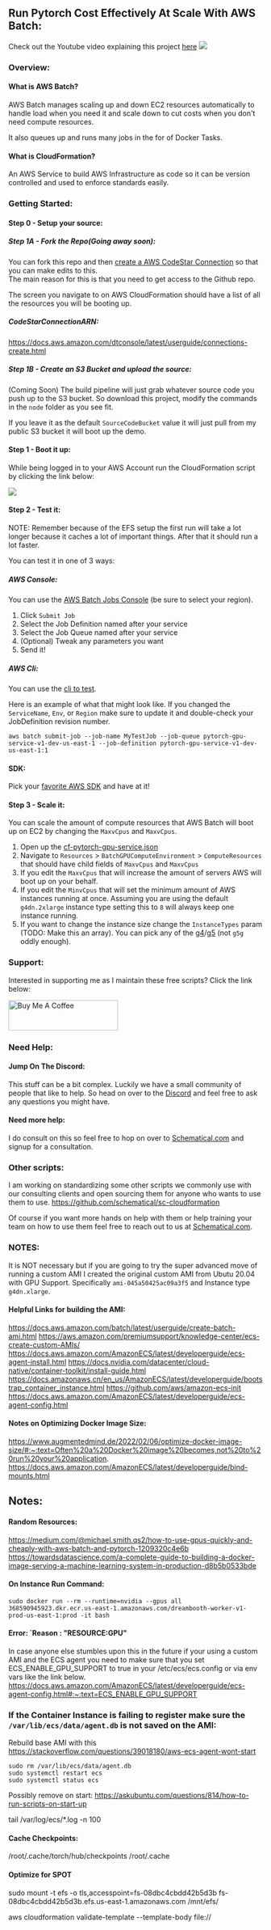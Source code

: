
## Run Pytorch Cost Effectively At Scale With AWS Batch:

Check out the Youtube video explaining this project [here](https://youtu.be/24ICSXJqm7A)
[![](./thumb.jpg)](https://youtu.be/24ICSXJqm7A)


### Overview: 


#### What is AWS Batch?
AWS Batch manages scaling up and down EC2 resources automatically to handle load when you need it and scale down to cut costs when you don't need compute resources.

It also queues up and runs many jobs in the for of Docker Tasks.

#### What is CloudFormation?
An AWS Service to build AWS Infrastructure as code so it can be version controlled and used to enforce standards easily. 


### Getting Started:
#### Step 0 - Setup your source:
##### Step 1A - Fork the Repo(Going away soon):
You can fork this repo and then [create a AWS CodeStar Connection](https://docs.aws.amazon.com/dtconsole/latest/userguide/connections-create.html) so that you can make edits to this.  
The main reason for this is that you need to get access to the Github repo.

The screen you navigate to on AWS CloudFormation should have a list of all the resources you will be booting up.
##### CodeStarConnectionARN:
https://docs.aws.amazon.com/dtconsole/latest/userguide/connections-create.html

##### Step 1B - Create an S3 Bucket and upload the source:
(Coming Soon)
The build pipeline will just grab whatever source code you push up to the S3 bucket. So download this project, modify the commands in the `node` folder as you see fit.

If you leave it as the default `SourceCodeBucket` value it will just pull from my public S3 bucket it will boot up the demo.


#### Step 1 - Boot it up:
While being logged in to your AWS Account run the CloudFormation script by clicking the link below:

[![](https://s3.amazonaws.com/cloudformation-examples/cloudformation-launch-stack.png)](https://us-east-1.console.aws.amazon.com/cloudformation/home?region=us-east-1#/stacks/create/review?templateURL=https://sc-cloud-formation-v1.s3.amazonaws.com/cf-pytorch-gpu-service.json&stackName=schematical-pytorch-gpu-service)





#### Step 2 - Test it:
NOTE: Remember because of the EFS setup the first run will take a lot longer because it caches a lot of important things. After that it should run a lot faster.

You can test it in one of 3 ways:
##### AWS Console: 
You can use the [AWS Batch Jobs Console](https://us-east-1.console.aws.amazon.com/batch/home?region=us-east-1#jobs) (be sure to select your region).

1) Click `Submit Job`
2) Select the Job Definition named after your service
3) Select the Job Queue named after your service
4) (Optional) Tweak any parameters you want
5) Send it!


##### AWS Cli:
You can use the [cli to test](https://docs.aws.amazon.com/cli/latest/reference/batch/submit-job.html).

Here is an example of what that might look like. If you changed the `ServiceName`, `Env`, or `Region` make sure to update it and double-check your JobDefinition revision number.
```
aws batch submit-job --job-name MyTestJob --job-queue pytorch-gpu-service-v1-dev-us-east-1 --job-definition pytorch-gpu-service-v1-dev-us-east-1:1
```

#### SDK:
Pick your [favorite AWS SDK](https://aws.amazon.com/developer/tools/) and have at it!



#### Step 3 - Scale it:
You can scale the amount of compute resources that AWS Batch will boot up on EC2 by changing the `MaxvCpus` and `MaxvCpus`.

1) Open up the [cf-pytorch-gpu-service.json](./cf-pytorch-gpu-service.json)
2) Navigate to `Resources` > `BatchGPUComputeEnvironment` > `ComputeResources` that should have child fields of  `MaxvCpus` and `MaxvCpus`
3) If you edit the `MaxvCpus` that will increase the amount of servers AWS will boot up on your behalf.
4) If you edit the `MinvCpus` that will set the minimum amount of AWS instances running at once. Assuming you are using the default `g4dn.2xlarge` instance type setting this to `8` will always keep one instance running.
5) If you want to change the instance size change the `InstanceTypes` param (TODO: Make this an array). You can pick any of the [g4](https://aws.amazon.com/ec2/instance-types/g4)/[g5](https://aws.amazon.com/ec2/instance-types/g5/) (not `g5g` oddly enough).


### Support:
Interested in supporting me as I maintain these free scripts? Click the link below:

<a href="https://www.buymeacoffee.com/schematical" target="_blank"><img src="https://cdn.buymeacoffee.com/buttons/v2/default-yellow.png" alt="Buy Me A Coffee" style="height: 60px !important;width: 217px !important;" ></a>






### Need Help:

#### Jump On The Discord:
This stuff can be a bit complex. Luckily we have a small community of people that like to help.
So head on over to the [Discord](https://discord.gg/F6cErPe6VJ) and feel free to ask any questions you might have.

#### Need more help:
I do consult on this so feel free to hop on over to [Schematical.com](https://schematical.com?utm_source=github_cf-pytorch-gpu-service) and signup for a consultation.  





### Other scripts:
I am working on standardizing some other scripts we commonly use with our consulting clients and 
open sourcing them for anyone who wants to use them to use.
https://github.com/schematical/sc-cloudformation

Of course if you want more hands on help with them or help training your team on how to use them feel free to reach out to us at [Schematical.com](https://schematical.com?utm_source=github_cf-pytorch-gpu-service). 





### NOTES:
It is NOT necessary but if you are going to try the super advanced move of running a custom AMI
I created the original custom AMI from Ubutu 20.04 with GPU Support. Specifically `ami-045a50425ac09a3f5` and Instance type `g4dn.xlarge`.












#### Helpful Links for building the AMI:

https://docs.aws.amazon.com/batch/latest/userguide/create-batch-ami.html
https://aws.amazon.com/premiumsupport/knowledge-center/ecs-create-custom-AMIs/
https://docs.aws.amazon.com/AmazonECS/latest/developerguide/ecs-agent-install.html
https://docs.nvidia.com/datacenter/cloud-native/container-toolkit/install-guide.html
https://docs.amazonaws.cn/en_us/AmazonECS/latest/developerguide/bootstrap_container_instance.html
https://github.com/aws/amazon-ecs-init
https://docs.aws.amazon.com/AmazonECS/latest/developerguide/ecs-agent-config.html

#### Notes on Optimizing Docker Image Size:
https://www.augmentedmind.de/2022/02/06/optimize-docker-image-size/#:~:text=Often%20a%20Docker%20image%20becomes,not%20to%20run%20your%20application.
https://docs.aws.amazon.com/AmazonECS/latest/developerguide/bind-mounts.html
## Notes:
#### Random Resources:
https://medium.com/@michael.smith.qs2/how-to-use-gpus-quickly-and-cheaply-with-aws-batch-and-pytorch-1209320c4e6b
https://towardsdatascience.com/a-complete-guide-to-building-a-docker-image-serving-a-machine-learning-system-in-production-d8b5b0533bde
#### On Instance Run Command:
```
sudo docker run --rm --runtime=nvidia --gpus all 368590945923.dkr.ecr.us-east-1.amazonaws.com/dreambooth-worker-v1-prod-us-east-1:prod -it bash
```
#### Error: `Reason : "RESOURCE:GPU"
In case anyone else stumbles upon this in the future if your using a custom AMI and the ECS agent you need to make sure that you set ECS_ENABLE_GPU_SUPPORT to true in your /etc/ecs/ecs.config or via env vars like the link below.
https://docs.aws.amazon.com/AmazonECS/latest/developerguide/ecs-agent-config.html#:~:text=ECS_ENABLE_GPU_SUPPORT

### If the Container Instance is failing to register make sure the `/var/lib/ecs/data/agent.db` is not saved on the AMI: 
Rebuild base AMI with this https://stackoverflow.com/questions/39018180/aws-ecs-agent-wont-start
```
sudo rm /var/lib/ecs/data/agent.db
sudo systemctl restart ecs
sudo systemctl status ecs
```
Possibly remove on start: https://askubuntu.com/questions/814/how-to-run-scripts-on-start-up

tail /var/log/ecs/*.log -n 100

#### Cache Checkpoints:
/root/.cache/torch/hub/checkpoints
/root/.cache
#### Optimize for SPOT

sudo mount -t efs -o tls,accesspoint=fs-08dbc4cbdd42b5d3b fs-08dbc4cbdd42b5d3b.efs.us-east-1.amazonaws.com /mnt/efs/


aws cloudformation validate-template --template-body file://
